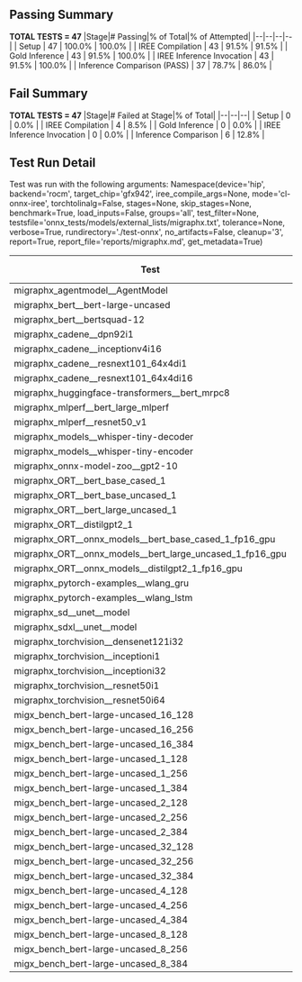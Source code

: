 ## Passing Summary

**TOTAL TESTS = 47**
|Stage|# Passing|% of Total|% of Attempted|
|--|--|--|--|
| Setup | 47 | 100.0% | 100.0% |
| IREE Compilation | 43 | 91.5% | 91.5% |
| Gold Inference | 43 | 91.5% | 100.0% |
| IREE Inference Invocation | 43 | 91.5% | 100.0% |
| Inference Comparison (PASS) | 37 | 78.7% | 86.0% |
## Fail Summary

**TOTAL TESTS = 47**
|Stage|# Failed at Stage|% of Total|
|--|--|--|
| Setup | 0 | 0.0% |
| IREE Compilation | 4 | 8.5% |
| Gold Inference | 0 | 0.0% |
| IREE Inference Invocation | 0 | 0.0% |
| Inference Comparison | 6 | 12.8% |
## Test Run Detail
Test was run with the following arguments:
Namespace(device='hip', backend='rocm', target_chip='gfx942', iree_compile_args=None, mode='cl-onnx-iree', torchtolinalg=False, stages=None, skip_stages=None, benchmark=True, load_inputs=False, groups='all', test_filter=None, testsfile='onnx_tests/models/external_lists/migraphx.txt', tolerance=None, verbose=True, rundirectory='./test-onnx', no_artifacts=False, cleanup='3', report=True, report_file='reports/migraphx.md', get_metadata=True)

| Test | Exit Status | Mean Benchmark Time (ms) | Notes |
|--|--|--|--|
| migraphx_agentmodel__AgentModel | Numerics | 2.178001137444907 | |
| migraphx_bert__bert-large-uncased | PASS | 19.401980022824294 | |
| migraphx_bert__bertsquad-12 | compilation | None | |
| migraphx_cadene__dpn92i1 | PASS | 5.036560522081951 | |
| migraphx_cadene__inceptionv4i16 | PASS | 29.235905440550088 | |
| migraphx_cadene__resnext101_64x4di1 | PASS | 6.597299742043699 | |
| migraphx_cadene__resnext101_64x4di16 | PASS | 29.966920206788927 | |
| migraphx_huggingface-transformers__bert_mrpc8 | PASS | 7.116712696318115 | |
| migraphx_mlperf__bert_large_mlperf | Numerics | 26.43113463030507 | |
| migraphx_mlperf__resnet50_v1 | PASS | 4.824704091310843 | |
| migraphx_models__whisper-tiny-decoder | PASS | 46.30256016389467 | |
| migraphx_models__whisper-tiny-encoder | Numerics | 48.50105200376775 | |
| migraphx_onnx-model-zoo__gpt2-10 | compilation | None | |
| migraphx_ORT__bert_base_cased_1 | PASS | 106.99664873425803 | |
| migraphx_ORT__bert_base_uncased_1 | PASS | 108.33116590843669 | |
| migraphx_ORT__bert_large_uncased_1 | PASS | 458.26625036230934 | |
| migraphx_ORT__distilgpt2_1 | PASS | 60.09615034822167 | |
| migraphx_ORT__onnx_models__bert_base_cased_1_fp16_gpu | Numerics | 61.40610323089993 | |
| migraphx_ORT__onnx_models__bert_large_uncased_1_fp16_gpu | Numerics | 240.88846491132344 | |
| migraphx_ORT__onnx_models__distilgpt2_1_fp16_gpu | Numerics | 35.61695876393329 | |
| migraphx_pytorch-examples__wlang_gru | PASS | 19.03101906559809 | |
| migraphx_pytorch-examples__wlang_lstm | PASS | 8.210419843001572 | |
| migraphx_sd__unet__model | import_model | None | |
| migraphx_sdxl__unet__model | import_model | None | |
| migraphx_torchvision__densenet121i32 | PASS | 18.103542325731656 | |
| migraphx_torchvision__inceptioni1 | PASS | 4.912316053668517 | |
| migraphx_torchvision__inceptioni32 | PASS | 28.110000440695632 | |
| migraphx_torchvision__resnet50i1 | PASS | 3.5735739056721454 | |
| migraphx_torchvision__resnet50i64 | PASS | 20.729800590368757 | |
| migx_bench_bert-large-uncased_16_128 | PASS | 32.21057410083824 | |
| migx_bench_bert-large-uncased_16_256 | PASS | 53.477222099900246 | |
| migx_bench_bert-large-uncased_16_384 | PASS | 70.8668022416532 | |
| migx_bench_bert-large-uncased_1_128 | PASS | 12.106262903457143 | |
| migx_bench_bert-large-uncased_1_256 | PASS | 12.491424806274429 | |
| migx_bench_bert-large-uncased_1_384 | PASS | 19.332048048995237 | |
| migx_bench_bert-large-uncased_2_128 | PASS | 12.859331785965663 | |
| migx_bench_bert-large-uncased_2_256 | PASS | 13.782129175244618 | |
| migx_bench_bert-large-uncased_2_384 | PASS | 20.622244858018618 | |
| migx_bench_bert-large-uncased_32_128 | PASS | 66.08485815707932 | |
| migx_bench_bert-large-uncased_32_256 | PASS | 97.67406080139888 | |
| migx_bench_bert-large-uncased_32_384 | PASS | 137.44044768003127 | |
| migx_bench_bert-large-uncased_4_128 | PASS | 14.43595820455812 | |
| migx_bench_bert-large-uncased_4_256 | PASS | 16.74632503932645 | |
| migx_bench_bert-large-uncased_4_384 | PASS | 25.13692741160325 | |
| migx_bench_bert-large-uncased_8_128 | PASS | 32.80555316382366 | |
| migx_bench_bert-large-uncased_8_256 | PASS | 26.695033489370047 | |
| migx_bench_bert-large-uncased_8_384 | PASS | 38.91521828525044 | |
